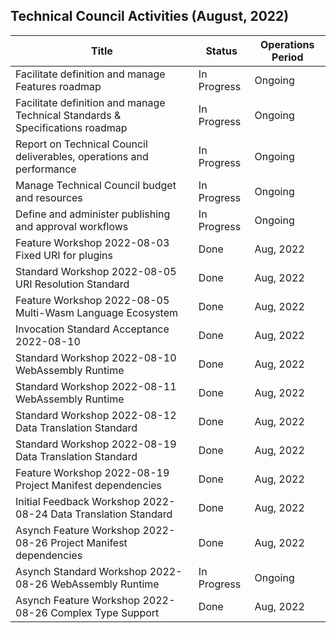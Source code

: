 ## Technical Council Activities (August, 2022)

| Title                                                                                     | Status      | Operations Period |
| ----------------------------------------------------------------------------------------- | ----------- | ----------------- |
| Facilitate definition and manage Features roadmap                                         | In Progress | Ongoing           |
| Facilitate definition and manage Technical Standards & Specifications roadmap             | In Progress | Ongoing           |
| Report on Technical Council deliverables, operations and performance                      | In Progress | Ongoing           |
| Manage Technical Council budget and resources                                             | In Progress | Ongoing           |
| Define and administer publishing and approval workflows                                   | In Progress | Ongoing           |
| Feature Workshop 2022-08-03 Fixed URI for plugins                                         | Done        | Aug, 2022         |
| Standard Workshop 2022-08-05 URI Resolution Standard                                      | Done        | Aug, 2022         |
| Feature Workshop 2022-08-05 Multi-Wasm Language Ecosystem                                 | Done        | Aug, 2022         |
| Invocation Standard Acceptance 2022-08-10                                                 | Done        | Aug, 2022         |
| Standard Workshop 2022-08-10 WebAssembly Runtime                                          | Done        | Aug, 2022         |
| Standard Workshop 2022-08-11 WebAssembly Runtime                                          | Done        | Aug, 2022         |
| Standard Workshop 2022-08-12 Data Translation Standard                                    | Done        | Aug, 2022         |
| Standard Workshop 2022-08-19 Data Translation Standard                                    | Done        | Aug, 2022         |
| Feature Workshop 2022-08-19 Project Manifest dependencies                                 | Done        | Aug, 2022         |
| Initial Feedback Workshop 2022-08-24 Data Translation Standard                            | Done        | Aug, 2022         |
| Asynch Feature Workshop 2022-08-26 Project Manifest dependencies                          | Done        | Aug, 2022         |
| Asynch Standard Workshop 2022-08-26 WebAssembly Runtime                                   | In Progress | Ongoing           |
| Asynch Feature Workshop 2022-08-26 Complex Type Support                                   | Done        | Aug, 2022         |

